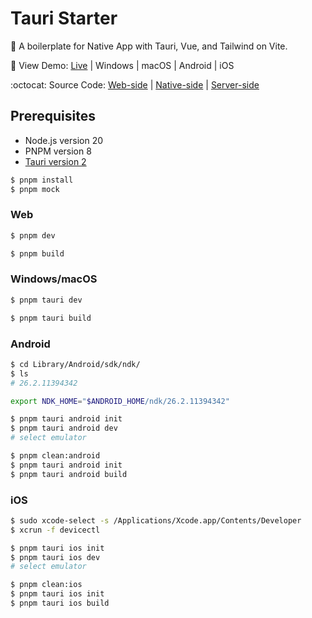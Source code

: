 # Tauri Starter

:link: A boilerplate for Native App with Tauri, Vue, and Tailwind on Vite.

:rainbow: View Demo: [Live](https://vue-starter-6fa6.onrender.com) | Windows | macOS | Android | iOS

:octocat: Source Code: [Web-side](https://github.com/Shyam-Chen/Vue-Starter) | [Native-side](https://github.com/Shyam-Chen/Tauri-Starter) | [Server-side](https://github.com/Shyam-Chen/Fastify-Starter)

## Prerequisites

- Node.js version 20
- PNPM version 8
- [Tauri version 2](https://beta.tauri.app/guides/prerequisites/)

```sh
$ pnpm install
$ pnpm mock
```

### Web

```sh
$ pnpm dev
```

```sh
$ pnpm build
```

### Windows/macOS

```sh
$ pnpm tauri dev
```

```sh
$ pnpm tauri build
```

### Android

```sh
$ cd Library/Android/sdk/ndk/
$ ls
# 26.2.11394342

export NDK_HOME="$ANDROID_HOME/ndk/26.2.11394342"
```

```sh
$ pnpm tauri android init
$ pnpm tauri android dev
# select emulator
```

```sh
$ pnpm clean:android
$ pnpm tauri android init
$ pnpm tauri android build
```

### iOS

```sh
$ sudo xcode-select -s /Applications/Xcode.app/Contents/Developer
$ xcrun -f devicectl
```

```sh
$ pnpm tauri ios init
$ pnpm tauri ios dev
# select emulator
```

```sh
$ pnpm clean:ios
$ pnpm tauri ios init
$ pnpm tauri ios build
```
